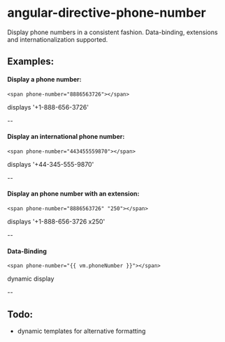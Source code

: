 # angular-directive-phone-number

Display phone numbers in a consistent fashion. Data-binding, extensions and internationalization supported.

## Examples:

#### Display a phone number:

```
<span phone-number="8886563726"></span>
```

displays '+1-888-656-3726'

--

#### Display an international phone number:

```
<span phone-number="443455559870"></span>
```

displays '+44-345-555-9870'

--

#### Display an phone number with an extension:

```
<span phone-number="8886563726" "250"></span>
```

displays '+1-888-656-3726 x250'

--

####  Data-Binding

```
<span phone-number="{{ vm.phoneNumber }}"></span>
```

dynamic display

--

## Todo:

- dynamic templates for alternative formatting